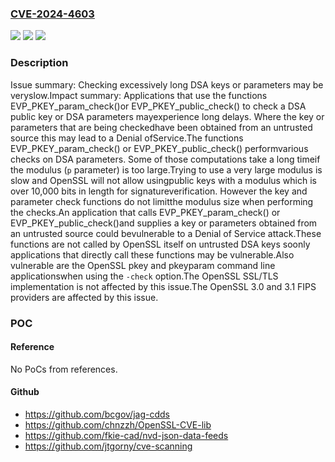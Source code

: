 ### [CVE-2024-4603](https://cve.mitre.org/cgi-bin/cvename.cgi?name=CVE-2024-4603)
![](https://img.shields.io/static/v1?label=Product&message=OpenSSL&color=blue)
![](https://img.shields.io/static/v1?label=Version&message=3.0.0%3C%203.0.14%20&color=brighgreen)
![](https://img.shields.io/static/v1?label=Vulnerability&message=Excessive%20Iteration&color=brighgreen)

### Description

Issue summary: Checking excessively long DSA keys or parameters may be veryslow.Impact summary: Applications that use the functions EVP_PKEY_param_check()or EVP_PKEY_public_check() to check a DSA public key or DSA parameters mayexperience long delays. Where the key or parameters that are being checkedhave been obtained from an untrusted source this may lead to a Denial ofService.The functions EVP_PKEY_param_check() or EVP_PKEY_public_check() performvarious checks on DSA parameters. Some of those computations take a long timeif the modulus (`p` parameter) is too large.Trying to use a very large modulus is slow and OpenSSL will not allow usingpublic keys with a modulus which is over 10,000 bits in length for signatureverification. However the key and parameter check functions do not limitthe modulus size when performing the checks.An application that calls EVP_PKEY_param_check() or EVP_PKEY_public_check()and supplies a key or parameters obtained from an untrusted source could bevulnerable to a Denial of Service attack.These functions are not called by OpenSSL itself on untrusted DSA keys soonly applications that directly call these functions may be vulnerable.Also vulnerable are the OpenSSL pkey and pkeyparam command line applicationswhen using the `-check` option.The OpenSSL SSL/TLS implementation is not affected by this issue.The OpenSSL 3.0 and 3.1 FIPS providers are affected by this issue.

### POC

#### Reference
No PoCs from references.

#### Github
- https://github.com/bcgov/jag-cdds
- https://github.com/chnzzh/OpenSSL-CVE-lib
- https://github.com/fkie-cad/nvd-json-data-feeds
- https://github.com/jtgorny/cve-scanning

